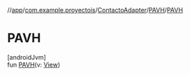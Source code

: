 //[app](../../../../index.md)/[com.example.proyectois](../../index.md)/[ContactoAdapter](../index.md)/[PAVH](index.md)/[PAVH](-p-a-v-h.md)

# PAVH

[androidJvm]\
fun [PAVH](-p-a-v-h.md)(v: [View](https://developer.android.com/reference/kotlin/android/view/View.html))
